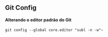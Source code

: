 ## Git Config

#### Alterando o editor padrão do Git
```
git config --global core.editor "subl -n -w"~
```
